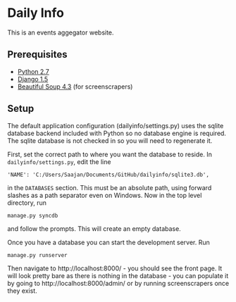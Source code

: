 Daily Info
==========

This is an events aggegator website.

Prerequisites
-------------

* [Python 2.7][python]
* [Django 1.5][django]
* [Beautiful Soup 4.3][soup] (for screenscrapers)

[python]: http://www.python.org
[django]: https://www.djangoproject.com/
[soup]: http://www.crummy.com/software/BeautifulSoup/

Setup
-----

The default application configuration (dailyinfo/settings.py) uses the sqlite database backend included with Python so no database engine is required. The sqlite database is not checked in so you will need to regenerate it.

First, set the correct path to where you want the database to reside. In `dailyinfo/settings.py`, edit the line

`'NAME': 'C:/Users/Saajan/Documents/GitHub/dailyinfo/sqlite3.db',`

in the `DATABASES` section. This must be an absolute path, using forward slashes as a path separator even on Windows. Now in the top level directory, run

`manage.py syncdb`

and follow the prompts. This will create an empty database.

Once you have a database you can start the development server. Run

`manage.py runserver`

Then navigate to http://localhost:8000/ - you should see the front page. It will look pretty bare as there is nothing in the database - you can populate it by going to http://localhost:8000/admin/ or by running screenscrapers once they exist.
